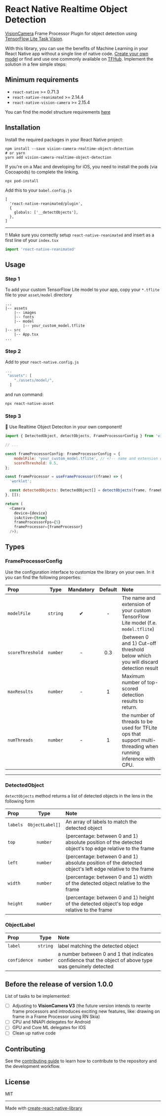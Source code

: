 <h1>React Native Realtime Object Detection<br/></h1>

[VisionCamera](https://github.com/mrousavy/react-native-vision-camera) Frame Processor Plugin for object detection using [TensorFlow Lite Task Vision](https://www.tensorflow.org/lite/inference_with_metadata/task_library/object_detector).

With this library, you can use the benefits of Machine Learning in your React Native app without a single line of native code. [Create your own model](https://www.tensorflow.org/lite/models/modify/model_maker/object_detection) or find and use one commonly available on [TFHub](https://tfhub.dev/). Implement the solution in a few simple steps:

## Minimum requirements​

* `react-native` >= 0.71.3 
* `react-native-reanimated` >= 2.14.4
* `react-native-vision-camera` >= 2.15.4

You can find the model structure requirements [here](https://www.tensorflow.org/lite/examples/object_detection/overview#model_description)

## Installation

Install the required packages in your React Native project:

```shell script
npm install --save vision-camera-realtime-object-detection  
# or yarn 
yarn add vision-camera-realtime-object-detection
```

If you're on a Mac and developing for iOS, you need to install the pods (via Cocoapods) to complete the linking.
```shell script
npx pod-install
```

Add this to your `babel.config.js`
```
[
  'react-native-reanimated/plugin',
  {
    globals: ['__detectObjects'],
  },
]
```
---
:bangbang: Make sure you correctly setup `react-native-reanimated` and insert as a first line of your `index.tsx`

```js
import 'react-native-reanimated'
```

## Usage
### Step 1

To add your custom TensorFlow Lite model to your app, copy your `*.tflite` file to your `asset/model` directory

    ...
    |-- assets
        |-- images
        |-- fonts
        |-- model
            |-- your_custom_model.tflite
    |-- src
        |-- App.tsx
    ...
### Step 2

Add to your `react-native.config.js`
```js
...
 "assets": [
    "./assets/model/",
  ]
```
and run command: 
```shell script
npx react-native-asset
```

### Step 3
:tada: Use Realtime Object Deteciton in your own component!
```js
import { DetectedObject, detectObjects, FrameProcessorConfig } from 'vision-camera-realtime-object-detection';

// ...

const frameProcessorConfig: FrameProcessorConfig = {
    modelFile: 'your_custom_model.tflite', // <!-- name and extension of your model
    scoreThreshold: 0.5,
};

const frameProcessor = useFrameProcessor((frame) => {
  'worklet';

  const detectedObjects: DetectedObject[] = detectObjects(frame, frameProcessorConfig);
}, []);

return (
  <Camera
    device={device}
    isActive={true}
    frameProcessorFps={5}
    frameProcessor={frameProcessor}
  />);
```

## Types

### FrameProcessorConfig

Use the configuration interface to customize the library on your own. In it you can find the following properties:

| Prop | Type | Mandatory | Default | Note |
|:---|:---:|:---:|:---:|:---|
| `modelFile` | `string` | ✔ | -  | The name and extension of your custom TensorFlow Lite model (f.e. `model.tflite`) 
| `scoreThreshold` | `number` | - | 0.3  | (between 0 and 1) Cut-off threshold below which you will discard detection result
| `maxResults` | `number` | - | 1 | Maximum number of top-scored detection results to return. 
| `numThreads` | `number` | - | 1 | the number of threads to be used for TFLite ops that support multi-threading when running inference with CPU. 

---

### DetectedObject

`detectObjects` method returns a list of detected objects in the lens in the following form

| Prop | Type | Note |
|:---|:---:|:---|
| `labels` | `ObjectLabel[]` | An array of labels to match the detected object
| `top` | `number` | (percentage: between 0 and 1) absolute position of the detected object's top edge relative to the frame 
| `left` | `number` | (percentage: between 0 and 1) absolute position of the detected object's left edge relative to the frame 
| `width` | `number` | (percentage: between 0 and 1) width of the detected object relative to the frame 
| `height` | `number` | (percentage: between 0 and 1) height of the detected object's top edge relative to the frame 

### ObjectLabel

| Prop | Type | Note |
|:---|:---:|:---|
| `label` | `string` | label matching the detected object
| `confidence` | `number` | a number between 0 and 1 that indicates confidence that the object of above type was genuinely detected

## Before the release of version 1.0.0 

List of tasks to be implemented: 

- [ ] Adjusting to **VisionCamera V3** (the future version intends to rewrite frame processors and introduces exciting new features, like: drawing on frame in a Frame Processor using RN Skia)
- [ ] CPU and NNAPI delegates for Android
- [ ] GPU and Core ML delegates for IOS
- [ ] Clean up native code

## Contributing

See the [contributing guide](CONTRIBUTING.md) to learn how to contribute to the repository and the development workflow.

## License

MIT

---

Made with [create-react-native-library](https://github.com/callstack/react-native-builder-bob)
